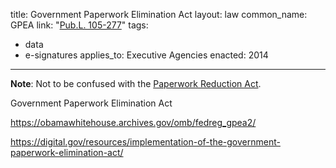
title: Government Paperwork Elimination Act
layout: law
common_name: GPEA
link: "[Pub.L. 105-277](https://www.govinfo.gov/link/plaw/105/public/277)"
tags:
  - data
  - e-signatures
applies_to: Executive Agencies
enacted: 2014
---

**Note**: Not to be confused with the [Paperwork Reduction Act](/laws/paperwork-reduction-act/).



Government Paperwork Elimination Act



https://obamawhitehouse.archives.gov/omb/fedreg_gpea2/

https://digital.gov/resources/implementation-of-the-government-paperwork-elimination-act/